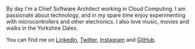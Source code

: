 By day I'm a Chief Software Architect working in Cloud Computing. I am passionate about technology, and in my spare time enjoy experimenting with microcontrollers and other electronics. I also love music, movies and walks in the Yorkshire Dales.

You can find me on [LinkedIn](https://www.linkedin.com/in/stephenwillcock/), [Twitter](https://twitter.com/stephenwillcock), [Instagram](https://www.instagram.com/painfuldiodes/) and [GitHub](https://github.com/stephenwillcock).
